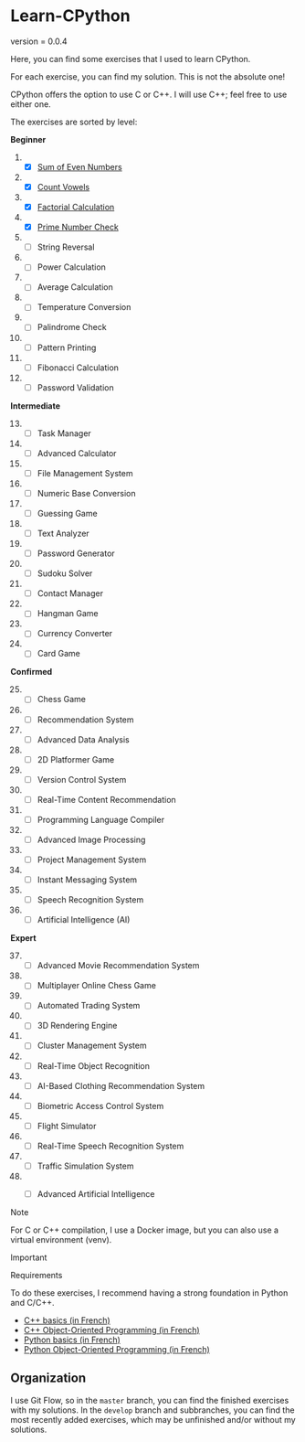 # Learn-CPython

version = 0.0.4

Here, you can find some exercises that I used to learn CPython.

For each exercise, you can find my solution. This is not the absolute one!

CPython offers the option to use C or C++. I will use C++; feel free to use either one.

The exercises are sorted by level:

**Beginner**

1. - [x] [Sum of Even Numbers](Beginner/1_Sum_of_Even_Numbers/)
2. - [x] [Count Vowels](Beginner/2_Count_Vowels/)
3. - [x] [Factorial Calculation](Beginner/3_Factorial_Calculation/)
4. - [x] [Prime Number Check](Beginner/4_Prime_Number_Check/)
5. - [ ] String Reversal
6. - [ ] Power Calculation
7. - [ ] Average Calculation
8. - [ ] Temperature Conversion
9. - [ ] Palindrome Check
10. - [ ] Pattern Printing
11. - [ ] Fibonacci Calculation
12. - [ ] Password Validation

**Intermediate**

13. - [ ] Task Manager
14. - [ ] Advanced Calculator
15. - [ ] File Management System
16. - [ ] Numeric Base Conversion
17. - [ ] Guessing Game
18. - [ ] Text Analyzer
19. - [ ] Password Generator
20. - [ ] Sudoku Solver
21. - [ ] Contact Manager
22. - [ ] Hangman Game
23. - [ ] Currency Converter
24. - [ ] Card Game

**Confirmed**

25. - [ ] Chess Game
26. - [ ] Recommendation System
27. - [ ] Advanced Data Analysis
28. - [ ] 2D Platformer Game
29. - [ ] Version Control System
30. - [ ] Real-Time Content Recommendation
31. - [ ] Programming Language Compiler
32. - [ ] Advanced Image Processing
33. - [ ] Project Management System
34. - [ ] Instant Messaging System
35. - [ ] Speech Recognition System
36. - [ ] Artificial Intelligence (AI)

**Expert**

37. - [ ] Advanced Movie Recommendation System
38. - [ ] Multiplayer Online Chess Game
39. - [ ] Automated Trading System
40. - [ ] 3D Rendering Engine
41. - [ ] Cluster Management System
42. - [ ] Real-Time Object Recognition
43. - [ ] AI-Based Clothing Recommendation System
44. - [ ] Biometric Access Control System
45. - [ ] Flight Simulator
46. - [ ] Real-Time Speech Recognition System
47. - [ ] Traffic Simulation System
48. - [ ] Advanced Artificial Intelligence


> [!NOTE]
> For C or C++ compilation, I use a Docker image, but you can also use a virtual environment (venv).

> [!IMPORTANT]
> Requirements
>
> To do these exercises, I recommend having a strong foundation in Python and C/C++.
> 
> - [C++ basics (in French)](https://openclassrooms.com/fr/courses/1894236-apprenez-a-programmer-en-c)
> - [C++ Object-Oriented Programming (in French)](https://openclassrooms.com/fr/courses/7137751-programmez-en-oriente-objet-avec-c)
> - [Python basics (in French)](https://openclassrooms.com/fr/courses/7168871-apprenez-les-bases-du-langage-python)
> - [Python Object-Oriented Programming (in French)](https://openclassrooms.com/fr/courses/7150616-apprenez-la-programmation-orientee-objet-avec-python)

## Organization

I use Git Flow, so in the `master` branch, you can find the finished exercises with my solutions. In the `develop` branch and subbranches, you can find the most recently added exercises, which may be unfinished and/or without my solutions.
